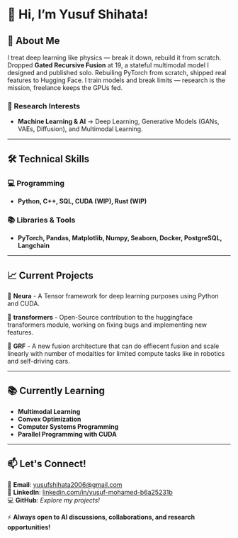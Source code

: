  # 👋 **Hi, I’m Yusuf Shihata!**  

## 🚀 **About Me**  
I treat deep learning like physics — break it down, rebuild it from scratch. Dropped **Gated Recursive Fusion** at 19, a stateful multimodal model I designed and published solo. Rebuiling PyTorch from scratch, shipped real features to Hugging Face. I train models and break limits — research is the mission, freelance keeps the GPUs fed.


### **🔬 Research Interests**  
- **Machine Learning & AI** → Deep Learning, Generative Models (GANs, VAEs, Diffusion), and Multimodal Learning. 

---

## 🛠️ **Technical Skills**  
### **💻 Programming**  
- **Python, C++, SQL, CUDA (WIP), Rust (WIP)**  

### **📚 Libraries & Tools**  
- **PyTorch, Pandas, Matplotlib, Numpy, Seaborn, Docker, PostgreSQL, Langchain**  

---

## 📈 **Current Projects**  

🔹 **Neura** - A Tensor framework for deep learning purposes using Python and CUDA.

🔹 **transformers** - Open-Source contribution to the huggingface transformers module, working on fixing bugs and implementing new features.

🔹 **GRF** - A new fusion architecture that can do effiecent fusion and scale linearly with number of modalties for limited compute tasks like in robotics and self-driving cars.


---

## 📚 **Currently Learning**  
- **Multimodal Learning**  
- **Convex Optimization**  
- **Computer Systems Programming**
- **Parallel Programming with CUDA**

---

## 📫 **Let's Connect!**  
📩 **Email**: yusufshihata2006@gmail.com  
🔗 **LinkedIn**: [linkedin.com/in/yusuf-mohamed-b6a25231b](https://www.linkedin.com/in/yusuf-mohamed-b6a25231b)  
💻 **GitHub**: *Explore my projects!*  

⚡ **Always open to AI discussions, collaborations, and research opportunities!**  
